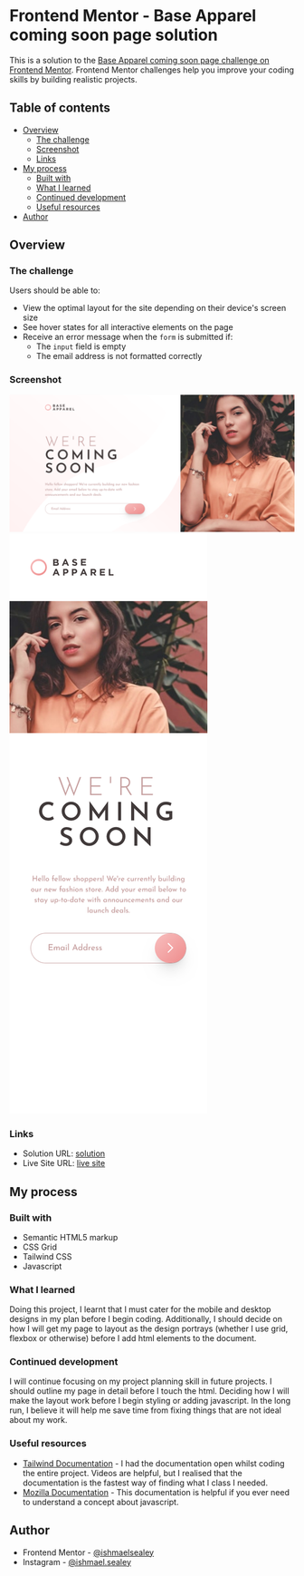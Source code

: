 # Frontend Mentor - Base Apparel coming soon page solution

This is a solution to the [Base Apparel coming soon page challenge on Frontend Mentor](https://www.frontendmentor.io/challenges/base-apparel-coming-soon-page-5d46b47f8db8a7063f9331a0). Frontend Mentor challenges help you improve your coding skills by building realistic projects.

## Table of contents

- [Overview](#overview)
  - [The challenge](#the-challenge)
  - [Screenshot](#screenshot)
  - [Links](#links)
- [My process](#my-process)
  - [Built with](#built-with)
  - [What I learned](#what-i-learned)
  - [Continued development](#continued-development)
  - [Useful resources](#useful-resources)
- [Author](#author)

## Overview

### The challenge

Users should be able to:

- View the optimal layout for the site depending on their device's screen size
- See hover states for all interactive elements on the page
- Receive an error message when the `form` is submitted if:
  - The `input` field is empty
  - The email address is not formatted correctly

### Screenshot

![desktop screenshot](./images/desktop-screenshot.png)
![mobile screenshot](./images/mobile-screenshot.png)

### Links

- Solution URL: [solution](https://www.frontendmentor.io/challenges/base-apparel-coming-soon-page-5d46b47f8db8a7063f9331a0/hub)
- Live Site URL: [live site](https://ishmaelsealey.github.io/fem-coming-soon-master/)

## My process

### Built with

- Semantic HTML5 markup
- CSS Grid
- Tailwind CSS
- Javascript

### What I learned

Doing this project, I learnt that I must cater for the mobile and desktop designs in my plan before I begin coding.
Additionally, I should decide on how I will get my page to layout as the design portrays (whether I use grid, flexbox or otherwise) before I add html elements to the document.

### Continued development

I will continue focusing on my project planning skill in future projects. I should outline my page in detail before I touch the html. Deciding how I will make the layout work before I begin styling or adding javascript. In the long run, I believe it will help me save time from fixing things that are not ideal about my work.

### Useful resources

- [Tailwind Documentation](https://www.tailwindcss.com/docs) - I had the documentation open whilst coding the entire project. Videos are helpful, but I realised that the documentation is the fastest way of finding what I class I needed.
- [Mozilla Documentation](https://developer.mozilla.org/en-US/) - This documentation is helpful if you ever need to understand a concept about javascript.

## Author

- Frontend Mentor - [@ishmaelsealey](https://www.frontendmentor.io/profile/ishmaelsealey)
- Instagram - [@ishmael.sealey](https://www.instagram.com/ishmael.sealey)
